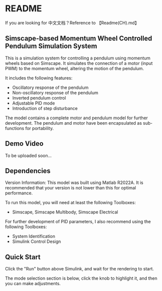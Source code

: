 # README

If you are looking for 中文文档？Reference to 【Readme(CH).md】

## Simscape-based Momentum Wheel Controlled Pendulum Simulation System

This is a simulation system for controlling a pendulum using momentum wheels based on Simscape. It simulates the connection of a motor (input PWM) to the momentum wheel, altering the motion of the pendulum.

It includes the following features:

- Oscillatory response of the pendulum
- Non-oscillatory response of the pendulum
- Inverted pendulum control
- Adjustable PID mode
- Introduction of step disturbance

The model contains a complete motor and pendulum model for further development. The pendulum and motor have been encapsulated as sub-functions for portability.

## Demo Video

To be uploaded soon...

## Dependencies

Version Information: This model was built using Matlab R2022A. It is recommended that your version is not lower than this for optimal performance.

To run this model, you will need at least the following Toolboxes:

- Simscape, Simscape Multibody, Simscape Electrical

For further development of PID parameters, I also recommend using the following Toolboxes:

- System Identification
- Simulink Control Design

## Quick Start

Click the "Run" button above Simulink, and wait for the rendering to start.

The mode selection section is below, click the knob to highlight it, and then you can make adjustments.
